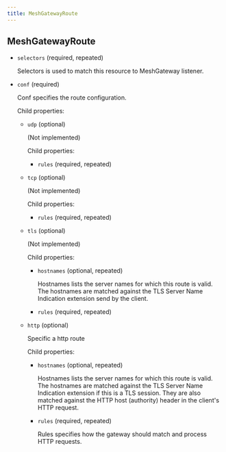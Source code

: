 ```yaml
---
title: MeshGatewayRoute
---
```

## MeshGatewayRoute

- `selectors` (required, repeated)

    Selectors is used to match this resource to MeshGateway listener.

- `conf` (required)

    Conf specifies the route configuration.

    Child properties:    
    
    - `udp` (optional)
    
        (Not implemented)
    
        Child properties:    
        
        - `rules` (required, repeated)    
    
    - `tcp` (optional)
    
        (Not implemented)
    
        Child properties:    
        
        - `rules` (required, repeated)    
    
    - `tls` (optional)
    
        (Not implemented)
    
        Child properties:    
        
        - `hostnames` (optional, repeated)
        
            Hostnames lists the server names for which this route is valid. The
            hostnames are matched against the TLS Server Name Indication extension
            send by the client.    
        
        - `rules` (required, repeated)    
    
    - `http` (optional)
    
        Specific a http route
    
        Child properties:    
        
        - `hostnames` (optional, repeated)
        
            Hostnames lists the server names for which this route is valid. The
            hostnames are matched against the TLS Server Name Indication extension
            if this is a TLS session. They are also matched against the HTTP host
            (authority) header in the client's HTTP request.    
        
        - `rules` (required, repeated)
        
            Rules specifies how the gateway should match and process HTTP requests.

